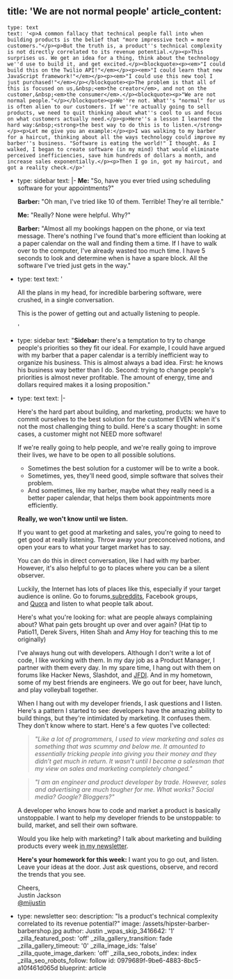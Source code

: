 title: 'We are not normal people'
article_content:
  -
    type: text
    text: '<p>A common fallacy that technical people fall into when building products is the belief that "more impressive tech = more customers."</p><p>But the truth is, a product''s technical complexity is not directly correlated to its revenue potential.</p><p>This surprises us. We get an idea for a thing, think about the technology we''d use to build it, and get excited.</p><blockquote><p><em>"I could build this on the Twilio API!"</em></p><p><em>"I could learn that new JavaScript framework!"</em></p><p><em>"I could use this new tool I just purchased!"</em></p></blockquote><p>The problem is that all of this is focused on us,&nbsp;<em>the creator</em>, and not on the customer,&nbsp;<em>the consumer</em>.</p><blockquote><p>"We are not normal people."</p></blockquote><p>We''re not. What''s "normal" for us is often alien to our customers. If we''re actually going to sell products, we need to quit thinking about what''s cool to us and focus on what customers actually need.</p><p>Here''s a lesson I learned the hard way:&nbsp;<strong>the best way to do this is to listen.</strong></p><p>Let me give you an example:</p><p>I was walking to my barber for a haircut, thinking about all the ways technology could improve my barber''s business. "Software is eating the world!" I thought. As I walked, I began to create software (in my mind) that would eliminate perceived inefficiencies, save him hundreds of dollars a month, and increase sales exponentially.</p><p>Then I go in, got my haircut, and got a reality check.</p>'
  -
    type: sidebar
    text: |-
      **Me:** "So, have you ever tried using scheduling software for your appointments?"

      **Barber:** "Oh man, I've tried like 10 of them. Terrible! They're all terrible."

      **Me:** "Really? None were helpful. Why?"

      **Barber:** "Almost all my bookings happen on the phone, or via text message. There's nothing I've found that's more efficient than looking at a paper calendar on the wall and finding them a time. If I have to walk over to the computer, I've already wasted too much time. I have 5 seconds to look and determine when is have a spare block. All the software I've tried just gets in the way."
  -
    type: text
    text: '<p>All the plans in my head, for incredible barbering software, were crushed, in a single conversation.</p><p>This is the power of getting out and actually listening to people.</p>'
  -
    type: sidebar
    text: "**Sidebar:** there's a temptation to try to change people's priorities so they fit our ideal. For example, I could have argued with my barber that a paper calendar is a terribly inefficient way to organize his business. This is almost always a bad idea. First: he knows his business way better than I do. Second: trying to change people's priorities is almost never profitable. The amount of energy, time and dollars required makes it a losing proposition."
  -
    type: text
    text: |-
      <p>Here's the hard part about building, and marketing, products: we have to commit ourselves to the best solution for the customer EVEN when it's not the most challenging thing to build. Here's a scary thought: in some cases, a customer might not NEED more software!<br></p><p>If we're really going to help people, and we're really going to improve their lives, we have to be open to all possible solutions.</p><ul><li>Sometimes the best solution for a customer will be to write a book.</li><li>Sometimes, yes, they'll need good, simple software that solves their problem.</li><li>And sometimes, like my barber, maybe what they really need is a better paper calendar, that helps them book appointments more efficiently.</li></ul><p><strong>Really, we won't know until we listen.</strong>&nbsp;</p><p>If you want to get good at marketing and sales, you're going to need to get good at really listening. Throw away your preconceived notions, and open your ears to what your target market has to say.</p><p>You can do this in direct conversation, like I had with my barber. However, it's also helpful to go to places where you can be a silent observer.</p><p>Luckily, the Internet has lots of places like this, especially if your target audience is online. Go to forums,<a href="http://www.urlesque.com/2011/01/06/whats-a-subreddit-how-reddit-works/">subreddits</a>, Facebook groups, and&nbsp;<a href="http://www.quora.com/">Quora</a>&nbsp;and listen to what people talk about.</p><p>Here's what you're looking for: what are people&nbsp;always complaining about? What pain gets brought up over and over again? (Hat tip to Patio11, Derek Sivers, Hiten Shah and Amy Hoy for teaching this to me originally)</p><p>I've always hung out with developers. Although I don't write a lot of code, I like working with them. In my day job as a Product Manager, I partner with them every day. In my spare time, I hang out with them on forums like&nbsp;Hacker News, Slashdot, and&nbsp;<a href="http://productpeople.club">JFDI</a>. And in my hometown, some of my best friends are engineers. We go out for beer, have lunch, and play volleyball together.</p><p>When I hang out with my developer friends, I ask questions and I listen. Here's a pattern I started to see: developers have the amazing ability to build things, but they're intimidated by marketing. It confuses them. They don't know where to start. Here's a few quotes I've collected:</p><blockquote><p><em>"Like a lot of programmers, I used to view marketing and sales as something that was scummy and below me. It amounted to essentially tricking people into giving you their money and they didn’t get much in return. It wasn’t until I became a salesman that my view on sales and marketing completely changed."</em></p></blockquote><blockquote><p><em>"I am an engineer and product developer by trade. However, sales and advertising are much tougher for me. What works? Social media? Google? Bloggers?"</em></p></blockquote><p>A developer who knows how to code and market a product is basically unstoppable. I want to help my developer friends to be unstoppable: to build, market, and sell their own software.</p><p>Would you like help with marketing? I talk about marketing and building products every week <a href="http://justinjackson.ca/newsletter">in my newsletter</a>.</p><p><strong>Here's your homework for this week:</strong>&nbsp;I want you to go out, and listen. Leave your ideas at the door. Just ask questions, observe, and record the trends that you see.</p><p>Cheers,<br>
      Justin Jackson<br>
      <a href="http://twitter.com/mijustin">@mijustin</a></p>
  -
    type: newsletter
seo:
  description: "Is a product's technical complexity correlated to its revenue potential?"
  image: /assets/hipster-barber-barbershop.jpg
author: Justin
_wpas_skip_3416642: '1'
_zilla_featured_post: 'off'
_zilla_gallery_transition: fade
_zilla_gallery_timeout: '0'
_zilla_image_ids: 'false'
_zilla_quote_image_darken: 'off'
_zilla_seo_robots_index: index
_zilla_seo_robots_follow: follow
id: 0979689f-9be6-4883-8bc5-a10f461d065d
blueprint: article
